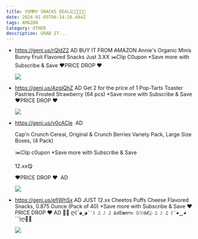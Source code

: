 ```yaml
---
title: YUMMY SNACKS DEALS🍱🥘🍧🍩🍪
date: 2024-01-05T06:14:26.494Z
tags: AMAZON
Category: OTHER
description: GRAB IT...
---
```

* https://geni.us/rQldZ2   AD
  BUY IT FROM AMAZON
  Annie's Organic Minis Bunny Fruit Flavored Snacks
  Just 3.XX
  ✂️Clip C0upon
  *Save more with Subscribe & Save
  ❤PRICE DROP ❤  <!--StartFragment-->

  ![](https://m.media-amazon.com/images/I/81to4lhflCL._SL1500_.jpg)

  <!--EndFragment-->
* https://geni.us/AzgiQhZ   AD
  Get 2 for the price of 1
  Pop-Tarts Toaster Pastries Frosted Strawberry (64 pcs)
  *Save more with Subscribe & Save
  ❤PRICE DROP ❤  <!--StartFragment-->

  ![](https://m.media-amazon.com/images/I/71qocZ-xNQL._SL1500_.jpg)

  <!--EndFragment-->
* <https://geni.us/v0cACle>  AD

  Cap'n Crunch Cereal, Original & Crunch Berries Variety Pack, Large Size Boxes, (4 Pack)

  ✂️Clip c0upon *Save more with Subscribe & Save

  12.xx😋

  ❤PRICE DROP ❤  AD

  <!--EndFragment--><!--StartFragment-->

  ![](https://m.media-amazon.com/images/I/91iY54IfopL._SL1500_.jpg)

  <!--EndFragment-->
* https://geni.us/efiWhSx  AD
  JUST 12.xx 
  Cheetos Puffs Cheese Flavored Snacks, 0.875 Ounce (Pack of 40) 
  *Save more with Subscribe & Save
  ❤PRICE DROP ❤  AD
  🎁🎁 ღ(¯`◕‿◕´¯) ♫ ♪ ♫ Δฬᗴ𝐬σｍ𝔢 𝔻ⓔά𝓵ⓢ ♫ ♪ ♫ (¯`◕‿◕´¯)ღ🎁🎁<!--StartFragment-->

  ![](https://m.media-amazon.com/images/I/81jBA5R4CIL._SL1500_.jpg)

  <!--EndFragment-->